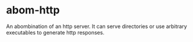 # abom-http
An abombination of an http server. It can serve directories or use arbitrary executables to generate http responses.
